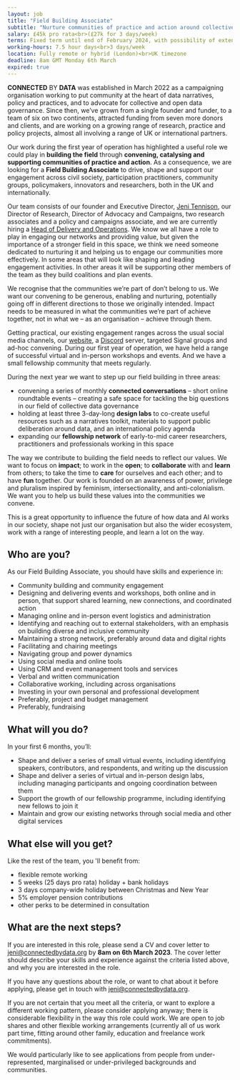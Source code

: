 ```yaml
---
layout: job
title: "Field Building Associate"
subtitle: "Nurture communities of practice and action around collective data governance"
salary: £45k pro rata<br>(£27k for 3 days/week)
terms: Fixed term until end of February 2024, with possibility of extension
working-hours: 7.5 hour days<br>3 days/week
location: Fully remote or hybrid (London)<br>UK timezone
deadline: 8am GMT Monday 6th March
expired: true
---
```

**CONNECTED** BY **DATA** was established in March 2022 as a campaigning organisation working to put community at the heart of data narratives, policy and practices, and to advocate for collective and open data governance. Since then, we’ve grown from a single founder and funder, to a team of six on two continents, attracted funding from seven more donors and clients, and are working on a growing range of research, practice and policy projects, almost all involving a range of UK or international partners.

Our work during the first year of operation has highlighted a useful role we could play in **building the field** through **convening, catalysing and supporting communities of practice and action**. As a consequence, we are looking for a **Field Building Associate** to drive, shape and support our engagement across civil society, participation practitioners, community groups, policymakers, innovators and researchers, both in the UK and internationally.

Our team consists of our founder and Executive Director, [Jeni Tennison](https://connectedbydata.org/people/jeni-tennison), our Director of Research, Director of Advocacy and Campaigns, two research associates and a policy and campaigns associate, and we are currently hiring a [Head of Delivery and Operations](https://connectedbydata.org/jobs/head-of-delivery-and-ops). We know we all have a role to play in engaging our networks and providing value, but given the importance of a stronger field in this space, we think we need someone dedicated to nurturing it and helping us to engage our communities more effectively. In some areas that will look like shaping and leading engagement activities. In other areas it will be supporting other members of the team as they build coalitions and plan events.

We recognise that the communities we’re part of don’t belong to us. We want our convening to be generous, enabling and nurturing, potentially going off in different directions to those we originally intended. Impact needs to be measured in what the communities we’re part of achieve together, not in what we – as an organisation – achieve through them.

Getting practical, our existing engagement ranges across the usual social media channels, our [website](https://connectedbydata.org/), a [Discord](https://discord.gg/uZyhRghzsc) server, targeted Signal groups and ad-hoc convening. During our first year of operation, we have held a range of successful virtual and in-person workshops and events. And we have a small fellowship community that meets regularly.

During the next year we want to step up our field building in three areas:

* convening a series of monthly **connected conversations** – short online roundtable events – creating a safe space for tackling the big questions in our field of collective data governance
* holding at least three 3-day-long **design labs** to co-create useful resources such as a narratives toolkit, materials to support public deliberation around data, and an international policy agenda
* expanding our **fellowship network** of early-to-mid career researchers, practitioners and professionals working in this space

The way we contribute to building the field needs to reflect our values. We want to focus on **impact**; to work in the **open**; to **collaborate** with and **learn** from others; to take the time to **care** for ourselves and each other; and to have **fun** together. Our work is founded on an awareness of power, privilege and pluralism inspired by feminism, intersectionality, and anti-colonialism. We want you to help us build these values into the communities we convene.

This is a great opportunity to influence the future of how data and AI works in our society, shape not just our organisation but also the wider ecosystem, work with a range of interesting people, and learn a lot on the way.

## Who are you?

As our Field Building Associate, you should have skills and experience in: 

* Community building and community engagement
* Designing and delivering events and workshops, both online and in person, that support shared learning, new connections, and coordinated action
* Managing online and in-person event logistics and administration
* Identifying and reaching out to external stakeholders, with an emphasis on building diverse and inclusive community 
* Maintaining a strong network, preferably around data and digital rights
* Facilitating and chairing meetings
* Navigating group and power dynamics
* Using social media and online tools
* Using CRM and event management tools and services
* Verbal and written communication
* Collaborative working, including across organisations
* Investing in your own personal and professional development
* Preferably, project and budget management
* Preferably, fundraising

## What will you do?

In your first 6 months, you’ll:

* Shape and deliver a series of small virtual events, including identifying speakers, contributors, and respondents, and writing up the discussion
* Shape and deliver a series of virtual and in-person design labs, including managing participants and ongoing coordination between them
* Support the growth of our fellowship programme, including identifying new fellows to join it
* Maintain and grow our existing networks through social media and other digital services

## What else will you get?

Like the rest of the team, you 'll benefit from:

* flexible remote working
* 5 weeks (25 days pro rata) holiday + bank holidays
* 3 days company-wide holiday between Christmas and New Year
* 5% employer pension contributions
* other perks to be determined in consultation

## What are the next steps?

If you are interested in this role, please send a CV and cover letter to [jeni@connectedbydata.org](mailto:jeni@connectedbydata.org) by **8am on 6th March 2023**. The cover letter should describe your skills and experience against the criteria listed above, and why you are interested in the role.

If you have any questions about the role, or want to chat about it before applying, please get in touch with [jeni@connectedbydata.org](mailto:jeni@connectedbydata.org).

If you are not certain that you meet all the criteria, or want to explore a different working pattern, please consider applying anyway; there is considerable flexibility in the way this role could work. We are open to job shares and other flexible working arrangements (currently all of us work part time, fitting around other family, education and freelance work commitments).

We would particularly like to see applications from people from under-represented, marginalised or under-privileged backgrounds and communities.
